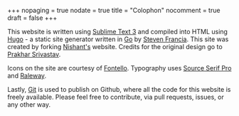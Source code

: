 +++
nopaging = true
nodate = true
title = "Colophon"
nocomment = true
draft = false
+++

This website is written using [Sublime Text 3](https://www.sublimetext.com/)
and compiled into HTML using [Hugo](http://gohugo.io) - a static site generator
written in [Go](https://golang.org/) by [Steven Francia](http://spf13.com/).
This site was created by forking [Nishant's](http://nishanttotla.com/) website.
Credits for the original design go to [Prakhar Srivastav](http://prakhar.me).

Icons on the site are courtesy of [Fontello](http://fontello.com/). Typography
uses [Source Serif Pro](https://github.com/adobe-fonts/source-serif-pro) and
[Raleway](https://github.com/theleagueof/raleway).

Lastly, [Git](http://git-scm.com/) is used to publish on Github, where all the
code for this website is freely available. Please feel
free to contribute, via pull requests, issues, or any other way.
